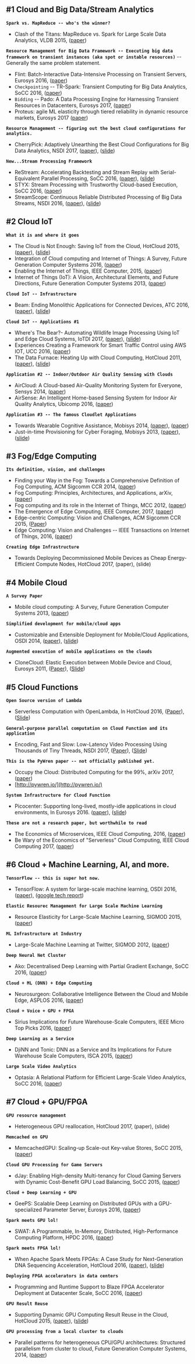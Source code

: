 #1 Cloud and Big Data/Stream Analytics
-----------------------------------

<B>`Spark vs. MapReduce -- who's the winner?`</B>
* Clash of the Titans: MapReduce vs. Spark for Large Scale Data Analytics, VLDB 2015, ([paper](http://www.vldb.org/pvldb/vol8/p2110-shi.pdf))

<B>`Resource Management for Big Data Framework -- Executing big data framework on transient instances (aka spot or instable resources)`</B> -- Generally the same problem statement.
* Flint: Batch-Interactive Data-Intensive Processing on Transient Servers, Eurosys 2016, ([paper](http://lass.cs.umass.edu/papers/pdf/eurosys-16-flint.pdf))
* `Checkpointing` -- TR-Spark: Transient Computing for Big Data Analytics, SoCC 2016, ([paper](https://www.microsoft.com/en-us/research/wp-content/uploads/2017/01/SOCC_2016.pdf))
* `Bidding` -- Pado: A Data Processing Engine for Harnessing Transient Resources in Datacenters, Eurosys 2017, ([paper](http://dl.acm.org/citation.cfm?id=3064181))
* Proteus: agile ML elasticity through tiered reliability in dynamic resource markets, Eurosys 2017 ([paper](http://www.pdl.cmu.edu/PDL-FTP/BigLearning/Proteus.pdf))

<B>`Resource Management -- figuring out the best cloud configurations for analytics.`</B>
* CherryPick: Adaptively Unearthing the Best Cloud Configurations for Big Data Analytics, NSDI 2017, ([paper](https://www.usenix.org/system/files/conference/nsdi17/nsdi17-alipourfard.pdf)), ([slide](https://www.usenix.org/sites/default/files/conference/protected-files/nsdi17_slides_alipourfard.pdf))

<B>`New...Stream Processing Framework`</B>
* ReStream: Accelerating Backtesting and Stream Replay with Serial-Equivalent Parallel Processing, SoCC 2016, ([paper](https://johann.schleier-smith.com/shared/102-Schleier-Smith.pdf)), ([slide](https://www.slideshare.net/jssm1th/restream-accelerating-backtesting-and-stream-replay-with-serialequivalent-parallel-processing))
* STYX: Stream Processing with Trustworthy Cloud-based Execution, SoCC 2016, ([paper](https://www.cs.purdue.edu/homes/peugster/papers/STYX.pdf))
* StreamScope: Continuous Reliable Distributed Processing of Big Data Streams, NSDI 2016, ([paper](https://www.usenix.org/system/files/conference/nsdi16/nsdi16-paper-lin-wei.pdf)), ([slide](https://www.usenix.org/sites/default/files/conference/protected-files/nsdi16_slides_lin-wei.pdf))

#2 Cloud IoT
-------------
<B>`What it is and where it goes`</B>
* The Cloud is Not Enough: Saving IoT from the Cloud, HotCloud 2015, ([paper](https://www.usenix.org/system/files/conference/hotcloud15/hotcloud15-zhang.pdf)), ([slide](https://www.usenix.org/sites/default/files/conference/protected-files/hotcloud15_slides_zhang.pdf))
* Integration of Cloud computing and Internet of Things: A Survey, Future Generation Computer Systems 2016, ([paper](http://www.sciencedirect.com/science/article/pii/S0167739X15003015))
* Enabling the Internet of Things, IEEE Computer, 2015, ([paper](http://ieeexplore.ieee.org/document/7030240/))
* Internet of Things (IoT): A Vision, Architectural Elements, and Future Directions, Future Generation Computer Systems 2013, ([paper](http://www.buyya.com/papers/Internet-of-Things-Vision-Future2013.pdf))

<B>`Cloud IoT -- Infrastructure`</B>
* Beam: Ending Monolithic Applications for Connected Devices, ATC 2016, ([paper](https://www.usenix.org/system/files/conference/atc16/atc16_paper-shen.pdf)), ([slide](https://www.usenix.org/sites/default/files/conference/protected-files/atc16_slides_shen.pdf))

<B>`Cloud IoT -- Applications #1`</B>
* Where's The Bear?- Automating Wildlife Image Processing Using IoT and Edge Cloud Systems, IoTDI 2017, ([paper](http://www.cs.ucsb.edu/~ckrintz/papers/iotdi17.pdf)), ([slide](http://www.cs.ucsb.edu/~ckrintz/IOTDI17-WTB.pdf))
* Experiences Creating a Framework for Smart Traffic Control using AWS IOT, UCC 2016, ([paper](http://martyhumphrey.info/pdf/Tarneberg_aws_iot_UCC2016.pdf))
* The Data Furnace: Heating Up with Cloud Computing, HotCloud 2011, ([paper](https://www.usenix.org/legacy/events/hotcloud11/tech/final_files/LiuGoraczko.pdf)), ([slide](https://www.usenix.org/legacy/events/hotcloud11/tech/slides/liu_j.pdf))

<B>`Application #2 -- Indoor/Outdoor Air Quality Sensing with Clouds`</B>
* AirCloud: A Cloud-based Air-Quality Monitoring System for Everyone, Sensys 2014, ([paper](http://dl.acm.org/citation.cfm?id=2668346))
* AirSense: An Intelligent Home-based Sensing System for Indoor Air Quality Analytics, Ubicomp 2016, ([paper](http://www.egr.msu.edu/~fangbiyi/papers/2016_Ubicomp_AirSense.pdf))

<B>`Application #3 -- The famous Cloudlet Applications`</B>
* Towards Wearable Cognitive Assistance, Mobisys 2014, ([paper](http://krha.kr/data/pubs/mobisys203-kiryong.pdf)), ([paper](http://krha.kr/data/pubs/mobisys203-kiryong-slide.pdf))
* Just-in-time Provisioning for Cyber Foraging, Mobisys 2013, ([paper](http://krha.kr/data/pubs/vmsynthesis2013.pdf)), ([slide](http://krha.kr/data/pubs/vmsynthesis2013-slide.pdf))


#3 Fog/Edge Computing
-----------------------
<B>`Its definition, vision, and challenges`</B>
* Finding your Way in the Fog: Towards a Comprehensive Definition of Fog Computing, ACM Sigcomm CCR 2014, ([paper](http://www.sigcomm.org/sites/default/files/ccr/papers/2014/October/0000000-0000003.pdf))
* Fog Computing: Principles, Architectures, and Applications, arXiv, ([paper](https://arxiv.org/abs/1601.02752))
* Fog computing and its role in the Internet of Things, MCC 2012, ([paper](http://www.ce.uniroma2.it/courses/sdcc1415/progetti/fog_bonomi2012.pdf))
* The Emergence of Edge Computing, IEEE Computer, 2017, ([paper](http://elijah.cs.cmu.edu/DOCS/satya-edge2016.pdf))
* Edge-centric Computing: Vision and Challenges, ACM Sigcomm CCR 2015, ([Paper](http://members.unine.ch/etienne.riviere/publications/LoMoEp-CCR-15.pdf))
* Edge Computing: Vision and Challenges -- IEEE Transactions on Internet of Things, 2016, ([paper](http://www.cs.wayne.edu/~weisong/papers/shi16-edge-computing.pdf))

<B>`Creating Edge Infrastructure`</B>
* Towards Deploying Decommissioned Mobile Devices as Cheap Energy-Efficient Compute Nodes, HotCloud 2017, (paper), (slide)

#4 Mobile Cloud
--------------
<B>`A Survey Paper`</B>
* Mobile cloud computing: A Survey, Future Generation Computer Systems 2013, ([paper](http://www.sciencedirect.com/science/article/pii/S0167739X12001318))

<B>`Simplified development for mobile/cloud apps`</B>
* Customizable and Extensible Deployment for Mobile/Cloud Applications, OSDI 2014, ([paper](https://www.usenix.org/system/files/conference/osdi14/osdi14-paper-zhang.pdf)), ([slide](https://www.usenix.org/sites/default/files/conference/protected-files/osdi14_slides_zhang-irene.pdf))

<B>`Augmented execution of mobile applications on the clouds`</B>
* CloneCloud: Elastic Execution between Mobile Device and Cloud, Eurosys 2011, ([Paper](http://dl.acm.org/citation.cfm?id=1966473)), ([Slide](http://www.eecs.umich.edu/courses/eecs589/notes/fall11/CloneCloud-Eurosys2011-P.pdf))

#5 Cloud Functions
----------------------
<B>`Open Source version of Lambda`</B>
* Serverless Computation with OpenLambda, In HotCloud 2016, ([Paper](https://www.usenix.org/system/files/conference/hotcloud16/hotcloud16_hendrickson.pdf)), ([Slide](https://www.usenix.org/sites/default/files/conference/protected-files/hotcloud16_slides_hendrickson.pdf))

<B>`General-purpose parallel computation on Cloud Function and its application`</B>
* Encoding, Fast and Slow: Low-Latency Video Processing Using Thousands of Tiny Threads, NSDI 2017, ([Paper](https://www.usenix.org/system/files/conference/nsdi17/nsdi17-fouladi.pdf)), ([Slide](https://www.usenix.org/sites/default/files/conference/protected-files/nsdi17_slides_fouladi.pdf))

<B>`This is the PyWren paper -- not officially published yet.`</B>
* Occupy the Cloud: Distributed Computing for the 99%, arXiv 2017, ([paper](https://arxiv.org/abs/1702.04024))
* [http://pywren.io/](http://pywren.io/)

<B>`System Infrastructure for Cloud Function`</B>
* Picocenter: Supporting long-lived, mostly-idle applications in cloud environments, In Eurosys 2016. ([paper](https://users.cs.duke.edu/~tbenson/papers/EuroSYS16.pdf)), ([slide](http://www.ccs.neu.edu/home/liang/paper/Picocenter-EuroSys-16/picocenter.pdf))

<B>`These are not a research paper, but worthwhile to read`</B>
* The Economics of Microservices, IEEE Cloud Computing, 2016, ([paper](http://ieeexplore.ieee.org/document/7742218/))
* Be Wary of the Economics of "Serverless" Cloud Computing, IEEE Cloud Computing 2017, ([paper](http://ieeexplore.ieee.org/document/7912239/))

#6 Cloud + Machine Learning, AI, and more.
----------------------------------------------
<B>`TensorFlow -- this is super hot now.`</B>
* TensorFlow: A system for large-scale machine learning, OSDI 2016, ([paper](https://www.usenix.org/system/files/conference/osdi16/osdi16-abadi.pdf)), ([google tech report](http://download.tensorflow.org/paper/whitepaper2015.pdf))

<B>`Elastic Resourec Management for Large Scale Machine Learning`</B>
* Resource Elasticity for Large-Scale Machine Learning, SIGMOD 2015, ([paper](http://researcher.ibm.com/researcher/files/us-ytian/p137-huang.pdf))

<B>`ML Infrastructure at Industry`</B>
* Large-Scale Machine Learning at Twitter, SIGMOD 2012, ([paper](http://www.umiacs.umd.edu/~jimmylin/publications/Lin_Kolcz_SIGMOD2012.pdf))

<B>`Deep Neural Net Cluster`</B>
* Ako: Decentralised Deep Learning with Partial Gradient Exchange, SoCC 2016, ([paper](https://lsds.doc.ic.ac.uk/sites/default/files/ako-socc16.pdf))

<B>`Cloud + ML (DNN) + Edge Computing`</B>
* Neurosurgeon: Collaborative Intelligence Between the Cloud and Mobile Edge, ASPLOS 2016, ([paper](http://web.eecs.umich.edu/~jahausw/publications/kang2017neurosurgeon.pdf))

<B>`Cloud + Voice + GPU + FPGA`</B>
* Sirius Implications for Future Warehouse-Scale Computers, IEEE Micro Top Picks 2016, ([paper](https://www.computer.org/cms/Computer.org/ComputingNow/issues/2016/08/mmi2016030042.pdf))

<B>`Deep Learning as a Service`</B>
* DjiNN and Tonic: DNN as a Service and Its Implications for Future Warehouse Scale Computers, ISCA 2015, ([paper](http://web.eecs.umich.edu/~jahausw/publications/hauswald15djinn.pdf))

<B>`Large Scale Video Analytics`</B>
* Optasia: A Relational Platform for Efficient Large-Scale Video Analytics, SoCC 2016, ([paper](https://www.microsoft.com/en-us/research/wp-content/uploads/2017/01/optasia_socc16.pdf))


#7 Cloud + GPU/FPGA
---------------------------
<B>`GPU resource management`</B>
* Heterogeneous GPU reallocation, HotCloud 2017, (paper), (slide)

<B>`Memcached on GPU`</B>
* MemcachedGPU: Scaling-up Scale-out Key-value Stores, SoCC 2015, ([paper](https://www.ece.ubc.ca/~aamodt/papers/hetherington.socc2015.pdf))

<B>`Cloud GPU Processing for Game Servers`</B>
* dJay: Enabling High-density Multi-tenancy for Cloud Gaming Servers with Dynamic Cost-Benefit GPU Load Balancing, SoCC 2015, ([paper](https://www.microsoft.com/en-us/research/wp-content/uploads/2016/06/djay_camera_ready_v2_acmdl.pdf))

<B>`Cloud + Deep Learning + GPU`</B>
* GeePS: Scalable Deep Learning on Distributed GPUs with a GPU-specialized Parameter Server, Eurosys 2016, ([paper](http://www.pdl.cmu.edu/PDL-FTP/CloudComputing/GeePS-cui-eurosys16.pdf))

<B>`Spark meets GPU lol!`</B>
* SWAT: A Programmable, In-Memory, Distributed, High-Performance Computing Platform, HPDC 2016, ([paper](http://dl.acm.org/citation.cfm?id=2907307))

<B>`Spark meets FPGA lol!`</B>
* When Apache Spark Meets FPGAs: A Case Study for Next-Generation DNA Sequencing Acceleration, HotCloud 2016, ([paper](https://www.usenix.org/system/files/conference/hotcloud16/hotcloud16_chen.pdf)), ([slide](https://www.usenix.org/sites/default/files/conference/protected-files/hotcloud16_slides_chen.pdf))

<B>`Deploying FPGA accelerators in data centers`</B>
* Programming and Runtime Support to Blaze FPGA Accelerator Deployment at Datacenter Scale, SoCC 2016, ([paper](http://dl.acm.org/citation.cfm?id=2987569))

<B>`GPU Result Reuse`</B>
* Supporting Dynamic GPU Computing Result Reuse in the Cloud, HotCloud 2015, ([paper](https://www.usenix.org/system/files/conference/hotcloud15/hotcloud15-zhou.pdf)), ([slide](https://www.usenix.org/sites/default/files/conference/protected-files/hotcloud15_slides_zhou.pdf))

<B>`GPU processing from a local cluster to clouds`</B>
* Parallel patterns for heterogeneous CPU/GPU architectures: Structured parallelism from cluster to cloud, Future Generation Computer Systems, 2014, ([paper](http://www.sciencedirect.com/science/article/pii/S0167739X14000041))
